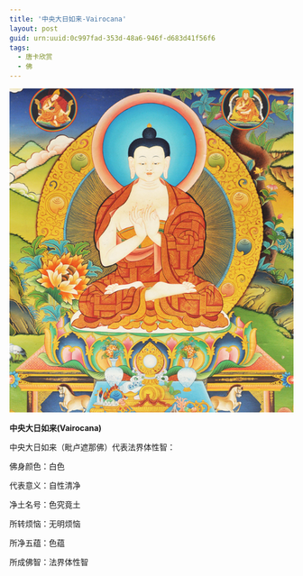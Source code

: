 ```yaml
---
title: '中央大日如来-Vairocana'
layout: post
guid: urn:uuid:0c997fad-353d-48a6-946f-d683d41f56f6
tags:
  - 唐卡欣赏
  - 佛
---
```



[![YamdrokTso](/media/files/2006/09/05/Vairocana.jpg)](http://lszb811.qiniudn.com/Vairocana.jpg)

**中央大日如来(Vairocana)**

中央大日如来（毗卢遮那佛）代表法界体性智：

佛身颜色：白色

代表意义：自性清净

净土名号：色究竟土

所转烦恼：无明烦恼

所净五蕴：色蕴

所成佛智：法界体性智